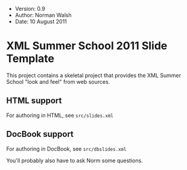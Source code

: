 * Version: 0.9
* Author: Norman Walsh
* Date: 10 August 2011

# XML Summer School 2011 Slide Template

This project contains a skeletal project that provides the XML Summer
School "look and feel" from web sources.

## HTML support

For authoring in HTML, see `src/slides.xml`

## DocBook support

For authoring in DocBook, see `src/dbslides.xml`

You'll probably also have to ask Norm some questions.
